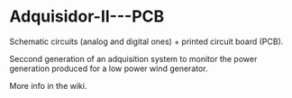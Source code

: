# Adquisidor-II---PCB
Schematic circuits (analog and digital ones) + printed circuit board (PCB).

Seccond generation of an adquisition system to monitor the power generation produced for a low power wind generator.

More info in the wiki.
